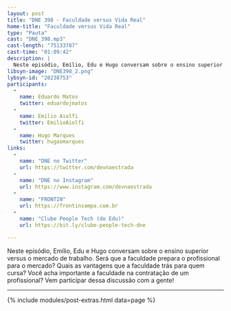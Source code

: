 ```yaml
---
layout: post
title: "DNE 398 - Faculdade versus Vida Real"
home-title: "Faculdade versus Vida Real"
type: "Pauta"
cast: "DNE_398.mp3"
cast-length: "75133787"
cast-time: "01:09:42"
description: |
  Neste episódio, Emílio, Edu e Hugo conversam sobre o ensino superior versus o mercado de trabalho. Será que a faculdade prepara o profissional para o mercado? Quais as vantagens que a faculdade trás para quem cursa? Você acha importante a faculdade na contratação de um profissional? Vem participar dessa discussão com a gente!
libsyn-image: "DNE398_2.png"
lybsyn-id: "28238753"
participants:
  -
    name: Eduardo Matos
    twitter: eduardojmatos
  -
    name: Emilio Aiolfi
    twitter: EmilioAiolfi
  -
    name: Hugo Marques
    twitter: hugaomarques
links:
  -
    name: "DNE no Twitter"
    url: https://twitter.com/devnaestrada
  -
    name: "DNE no Instagram"
    url: https://www.instagram.com/devnaestrada
  -
    name: "FRONTIN"
    url: https://frontinsampa.com.br
  -
    name: "Clube People Tech (do Edu)"
    url: https://bit.ly/clube-people-tech-dne

---
```


Neste episódio, Emílio, Edu e Hugo conversam sobre o ensino superior versus o mercado de trabalho. Será que a faculdade prepara o profissional para o mercado? Quais as vantagens que a faculdade trás para quem cursa? Você acha importante a faculdade na contratação de um profissional? Vem participar dessa discussão com a gente!

---

{% include modules/post-extras.html data=page %}
